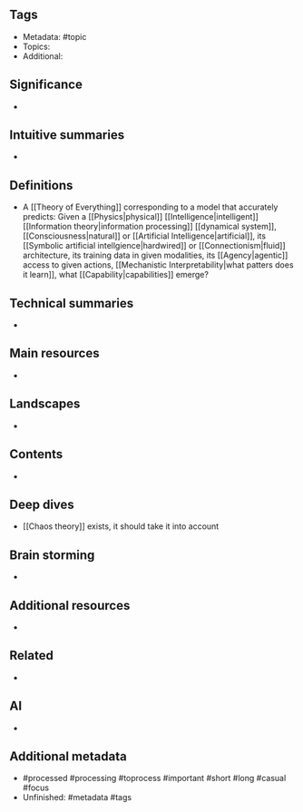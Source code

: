 ## Tags
- Metadata: #topic 
- Topics: 
- Additional: 
## Significance
- 
## Intuitive summaries
- 
## Definitions
- A [[Theory of Everything]] corresponding to a model that accurately predicts: Given a [[Physics|physical]] [[Intelligence|intelligent]] [[Information theory|information processing]] [[dynamical system]], [[Consciousness|natural]] or [[Artificial Intelligence|artificial]], its [[Symbolic artificial intellgience|hardwired]] or [[Connectionism|fluid]] architecture, its training data in given modalities, its [[Agency|agentic]] access to given actions, [[Mechanistic Interpretability|what patters does it learn]], what [[Capability|capabilities]] emerge?
## Technical summaries
-  
## Main resources 
- 
## Landscapes
- 
## Contents
- 
## Deep dives
- [[Chaos theory]] exists, it should take it into account
## Brain storming
- 
## Additional resources  
- 
## Related
- 
## AI 
- 
## Additional metadata 
-  #processed #processing #toprocess #important #short #long #casual #focus
- Unfinished: #metadata #tags